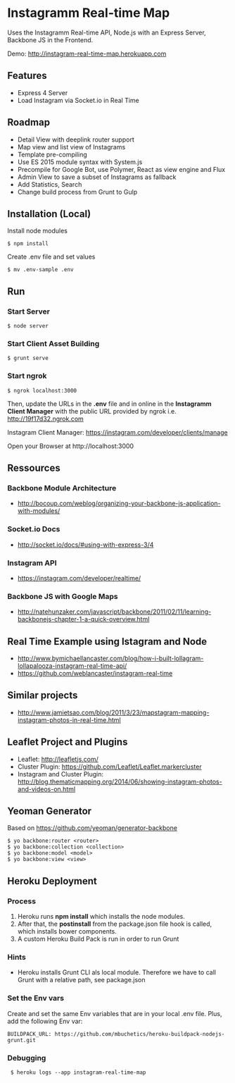 # Instagramm Real-time Map

Uses the Instagramm Real-time API, Node.js with an Express Server, Backbone JS in the Frontend.

Demo: http://instagram-real-time-map.herokuapp.com

## Features
- Express 4 Server
- Load Instagram via Socket.io in Real Time

## Roadmap
- Detail View with deeplink router support
- Map view and list view of Instagrams
- Template pre-compiling
- Use ES 2015 module syntax with System.js
- Precompile for Google Bot, use Polymer, React as view engine and Flux
- Admin View to save a subset of Instagrams as fallback
- Add Statistics, Search
- Change build process from Grunt to Gulp

## Installation (Local)

Install node modules

    $ npm install

Create .env file and set values

    $ mv .env-sample .env


## Run

### Start Server
    $ node server

### Start Client Asset Building
    $ grunt serve

### Start ngrok
    $ ngrok localhost:3000

Then, update the URLs in the __.env__ file and in online in the __Instagramm Client Manager__ with the public URL provided by ngrok i.e. http://19f17d32.ngrok.com

Instagram Client Manager: https://instagram.com/developer/clients/manage

Open your Browser at http://localhost:3000

## Ressources

### Backbone Module Architecture
- http://bocoup.com/weblog/organizing-your-backbone-js-application-with-modules/

### Socket.io Docs
- http://socket.io/docs/#using-with-express-3/4

### Instagram API
- https://instagram.com/developer/realtime/

### Backbone JS with Google Maps
- http://natehunzaker.com/javascript/backbone/2011/02/11/learning-backbonejs-chapter-1-a-quick-overview.html

## Real Time Example using Istagram and Node
- http://www.bymichaellancaster.com/blog/how-i-built-lollagram-lollapalooza-instagram-real-time-api/
- https://github.com/weblancaster/instagram-real-time

## Similar projects
- http://www.jamietsao.com/blog/2011/3/23/mapstagram-mapping-instagram-photos-in-real-time.html

## Leaflet Project and Plugins
- Leaflet: http://leafletjs.com/
- Cluster Plugin: https://github.com/Leaflet/Leaflet.markercluster
- Instagram and Cluster Plugin: http://blog.thematicmapping.org/2014/06/showing-instagram-photos-and-videos-on.html


## Yeoman Generator

Based on https://github.com/yeoman/generator-backbone

    $ yo backbone:router <router>
    $ yo backbone:collection <collection>
    $ yo backbone:model <model>
    $ yo backbone:view <view>


## Heroku Deployment

### Process

1. Heroku runs __npm install__ which installs the node modules. 
2. After that, the __postinstall__ from the package.json file hook is called, which installs bower components.
3. A custom Heroku Build Pack is run in order to run Grunt

### Hints

- Heroku installs Grunt CLI als local module. Therefore we have to call Grunt with a relative path, see package.json

### Set the Env vars

Create and set the same Env variables that are in your local .env file. Plus, add the following Env var:

    BUILDPACK_URL: https://github.com/mbuchetics/heroku-buildpack-nodejs-grunt.git

### Debugging

     $ heroku logs --app instagram-real-time-map
